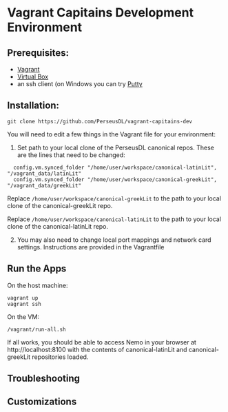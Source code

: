 # Vagrant Capitains Development Environment

## Prerequisites:

* [Vagrant](https://www.vagrantup.com/downloads.html)
* [Virtual Box](https://www.virtualbox.org/wiki/Downloads)
* an ssh client (on Windows you can try [Putty](https://www.vagrantup.com/docs/getting-started/)


## Installation:

```
git clone https://github.com/PerseusDL/vagrant-capitains-dev
```

You will need to edit a few things in the Vagrant file for your environment:

1. Set path to your local clone of the PerseusDL canonical repos. These are the lines that need to be changed:

```
  config.vm.synced_folder "/home/user/workspace/canonical-latinLit", "/vagrant_data/latinLit"
  config.vm.synced_folder "/home/user/workspace/canonical-greekLit", "/vagrant_data/greekLit"
```

Replace `/home/user/workspace/canonical-greekLit` to the path to your local clone of the canonical-greekLit repo.

Replace `/home/user/workspace/canonical-latinLit` to the path to your local clone of the canonical-latinLit repo.

2. You may also need to change local port mappings and network card settings. Instructions are provided in the Vagrantfile

## Run the Apps

On the host machine:

```
vagrant up
vagrant ssh
```

On the VM:

```
/vagrant/run-all.sh
```

If all works, you should be able to access Nemo in your browser at http://localhost:8100 with the contents of canonical-latinLit and canonical-greekLit repositories loaded.

## Troubleshooting


## Customizations


